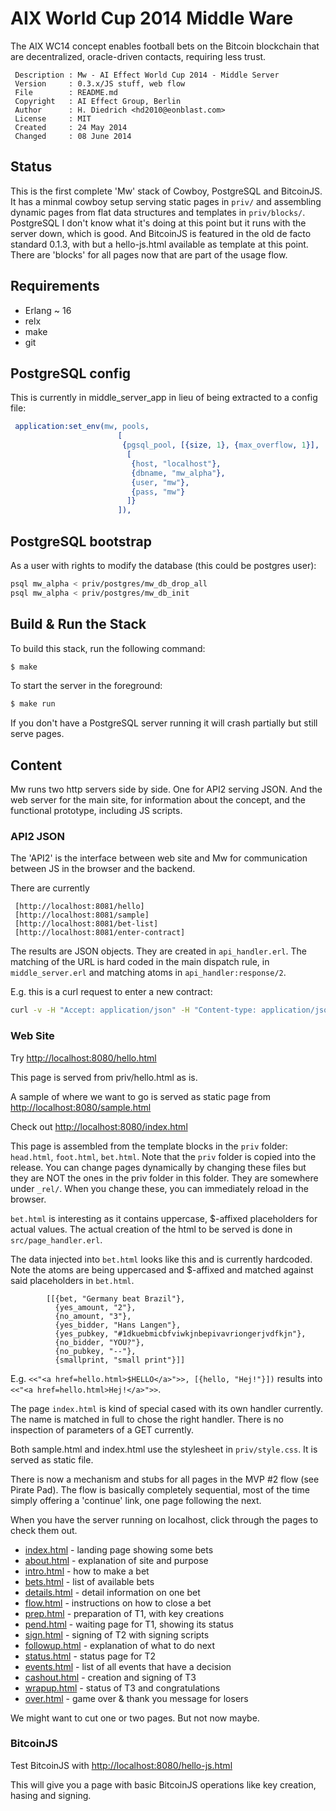 AIX World Cup 2014 Middle Ware
==============================

The AIX WC14 concept enables football bets on the Bitcoin blockchain that are decentralized, oracle-driven contacts, requiring less trust.

     Description : Mw - AI Effect World Cup 2014 - Middle Server
     Version     : 0.3.x/JS stuff, web flow
     File        : README.md
     Copyright   : AI Effect Group, Berlin
     Author      : H. Diedrich <hd2010@eonblast.com>
     License     : MIT
     Created     : 24 May 2014
     Changed     : 08 June 2014

Status
------

This is the first complete 'Mw' stack of Cowboy, PostgreSQL and BitcoinJS. It has a minmal cowboy setup serving static pages in `priv/` and assembling dynamic pages from flat data structures and templates in `priv/blocks/`. PostgreSQL I don't know what it's doing at this point but it runs with the server down, which is good. And BitcoinJS is featured in the old de facto standard 0.1.3, with but a hello-js.html available as template at this point. There are 'blocks' for all
pages now that are part of the usage flow.

Requirements
------------

* Erlang ~ 16
* relx
* make
* git

PostgreSQL config
-----------------

This is currently in middle_server_app in lieu of being extracted to a config file:

``` erlang
 application:set_env(mw, pools,
                        [
                         {pgsql_pool, [{size, 1}, {max_overflow, 1}],
                          [
                           {host, "localhost"},
                           {dbname, "mw_alpha"},
                           {user, "mw"},
                           {pass, "mw"}
                          ]}
                        ]),
```

PostgreSQL bootstrap
--------------------
As a user with rights to modify the database (this could be postgres user):

``` bash
psql mw_alpha < priv/postgres/mw_db_drop_all
psql mw_alpha < priv/postgres/mw_db_init
```

Build & Run the Stack
---------------------

To build this stack, run the following command:

``` bash
$ make
```

To start the server in the foreground:

``` bash
$ make run
```

If you don't have a PostgreSQL server running it will crash partially but still
serve pages.

Content
-------

Mw runs two http servers side by side. One for API2 serving JSON. And the web server for the main site, for information about the concept, and the functional prototype, including JS scripts.


### API2 JSON

The 'API2' is the interface between web site and Mw for communication between JS in the browser and the backend.

There are currently

     [http://localhost:8081/hello]
     [http://localhost:8081/sample]
     [http://localhost:8081/bet-list]
     [http://localhost:8081/enter-contract]

The results are JSON objects. They are created in `api_handler.erl`. The matching of the URL is hard coded in the main dispatch rule, in `middle_server.erl` and matching atoms in `api_handler:response/2`.

E.g. this is a curl request to enter a new contract:

``` bash
curl -v -H "Accept: application/json" -H "Content-type: application/json" -X GET -d '{"ec_pubkey":"cafebabe", "rsa_pubkey":"cafebabe"}'  http://localhost:8081/enter-contract/42
```


### Web Site

Try [http://localhost:8080/hello.html](http://localhost:8080/hello.html)

This page is served from priv/hello.html as is.


A sample of where we want to go is served as static page from
[http://localhost:8080/sample.html](http://localhost:8080/sample.html)


Check out [http://localhost:8080/index.html](http://localhost:8080/index.html)

This page is assembled from the template blocks in the `priv` folder: `head.html`, `foot.html`, `bet.html`. Note that the `priv` folder is copied into the release. You can change pages dynamically by changing these files but they are NOT the ones in the priv folder in this folder. They are somewhere under `_rel/`. When you change these, you can immediately reload in the browser.

`bet.html` is interesting as it contains uppercase, $-affixed placeholders for actual values. The actual creation of the html to be served is done in `src/page_handler.erl`.

The data injected into `bet.html` looks like this and is currently hardcoded. Note the atoms are being uppercased and $-affixed and matched against said placeholders in `bet.html`.

```
        [[{bet, "Germany beat Brazil"},
          {yes_amount, "2"},
          {no_amount, "3"},
          {yes_bidder, "Hans Langen"},
          {yes_pubkey, "#1dkuebmicbfviwkjnbepivavriongerjvdfkjn"},
          {no_bidder, "YOU?"},
          {no_pubkey, "--"},
          {smallprint, "small print"}]]
```

E.g. `<<"<a href=hello.html>$HELLO</a>">>, [{hello, "Hej!"}])` results into `<<"<a href=hello.html>Hej!</a>">>`.

The page `index.html` is kind of special cased with its own handler currently. The name is matched in full to chose the right handler. There is no inspection of parameters of a GET currently.

Both sample.html and index.html use the stylesheet in `priv/style.css`. It is served as static file.

There is now a mechanism and stubs for all pages in the MVP #2 flow (see Pirate Pad). The flow is basically completely sequential, most of the time simply offering a 'continue' link, one page following the next.

When you have the server running on localhost, click through the pages to check them out.

 * [index.html](http://localhost:8080/index.html)       - landing page showing some bets
 * [about.html](http://localhost:8080/about.html)       - explanation of site and purpose
 * [intro.html](http://localhost:8080/intro.html)       - how to make a bet
 * [bets.html](http://localhost:8080/bets.html)         - list of available bets
 * [details.html](http://localhost:8080/details.html)   - detail information on one bet
 * [flow.html](http://localhost:8080/flow.html)         - instructions on how to close a bet
 * [prep.html](http://localhost:8080/prep.html)         - preparation of T1, with key creations
 * [pend.html](http://localhost:8080/pend.html)         - waiting page for T1, showing its status
 * [sign.html](http://localhost:8080/sign.html)         - signing of T2 with signing scripts
 * [followup.html](http://localhost:8080/followup.html) - explanation of what to do next
 * [status.html](http://localhost:8080/status.html)     - status page for T2
 * [events.html](http://localhost:8080/events.html)     - list of all events that have a decision
 * [cashout.html](http://localhost:8080/cashout.html)   - creation and signing of T3
 * [wrapup.html](http://localhost:8080/wrapup.html)     - status of T3 and congratulations
 * [over.html](http://localhost:8080/over.html)         - game over & thank you message for losers

We might want to cut one or two pages. But not now maybe.


### BitcoinJS

Test BitcoinJS with [http://localhost:8080/hello-js.html](http://localhost:8080/hello-js.html)

This will give you a page with basic BitcoinJS operations like key creation,
hasing and signing.
